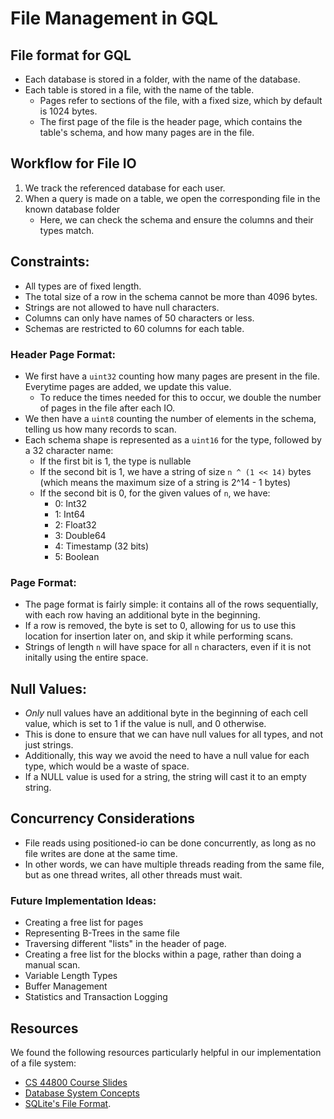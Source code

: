 # File Management in GQL

## File format for GQL
- Each database is stored in a folder, with the name of the database.
- Each table is stored in a file, with the name of the table.
    - Pages refer to sections of the file, with a fixed size, which by default is 1024 bytes.
    - The first page of the file is the header page, which contains the table's schema, and how many pages are in the file.


## Workflow for File IO
1. We track the referenced database for each user.
2. When a query is made on a table, we open the corresponding file in the known database folder
    - Here, we can check the schema and ensure the columns and their types match.

## Constraints:
- All types are of fixed length. 
- The total size of a row in the schema cannot be more than 4096 bytes.
- Strings are not allowed to have null characters.
- Columns can only have names of 50 characters or less.
- Schemas are restricted to 60 columns for each table.

### Header Page Format:
- We first have a `uint32` counting how many pages are present in the file. Everytime pages are added, we update this value.
    - To reduce the times needed for this to occur, we double the number of pages in the file after each IO.
- We then have a `uint8` counting the number of elements in the schema, telling us how many records to scan.
- Each schema shape is represented as a `uint16` for the type, followed by a 32 character name:
    - If the first bit is 1, the type is nullable
    - If the second bit is 1, we have a string of size `n ^ (1 << 14)` bytes (which means the maximum size of a string is 2^14 - 1 bytes)
    - If the second bit is 0, for the given values of `n`, we have:
        - 0: Int32
        - 1: Int64
        - 2: Float32
        - 3: Double64
        - 4: Timestamp (32 bits)
        - 5: Boolean

### Page Format:
- The page format is fairly simple: it contains all of the rows sequentially, with each row having an additional byte in the beginning.
- If a row is removed, the byte is set to 0, allowing for us to use this location for insertion later on, and skip it while performing scans.
- Strings of length `n` will have space for all `n` characters, even if it is not initally using the entire space.

## Null Values:
- *Only* null values have an additional byte in the beginning of each cell value, which is set to 1 if the value is null, and 0 otherwise.
- This is done to ensure that we can have null values for all types, and not just strings.
- Additionally, this way we avoid the need to have a null value for each type, which would be a waste of space.
- If a NULL value is used for a string, the string will cast it to an empty string.

## Concurrency Considerations
- File reads using positioned-io can be done concurrently, as long as no file writes are done at the same time.
- In other words, we can have multiple threads reading from the same file, but as one thread writes, all other threads must wait.

### Future Implementation Ideas:
- Creating a free list for pages
- Representing B-Trees in the same file
- Traversing different "lists" in the header of page.
- Creating a free list for the blocks within a page, rather than doing a manual scan.
- Variable Length Types
- Buffer Management
- Statistics and Transaction Logging

## Resources
We found the following resources particularly helpful in our implementation of a file system:
- [CS 44800 Course Slides](https://www.cs.purdue.edu/homes/clifton/cs44800/)
- [Database System Concepts](https://db-book.com/)
- [SQLite's File Format](https://www.sqlite.org/fileformat.html).